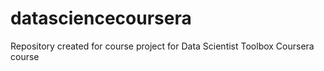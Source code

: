 datasciencecoursera
===================

Repository created for course project for Data Scientist Toolbox Coursera course

